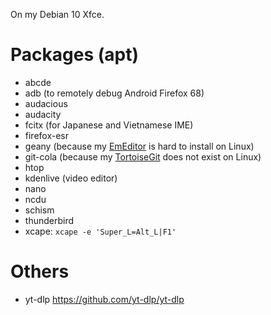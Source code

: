 On my Debian 10 Xfce.

Packages (apt)
========

- abcde
- adb (to remotely debug Android Firefox 68)
- audacious
- audacity
- fcitx (for Japanese and Vietnamese IME)
- firefox-esr
- geany (because my [EmEditor](//emeditor.com) is hard to install on Linux)
- git-cola (because my [TortoiseGit](//tortoisegit.org) does not exist on Linux)
- htop
- kdenlive (video editor)
- nano
- ncdu
- schism
- thunderbird
- xcape: `xcape -e 'Super_L=Alt_L|F1'`


Others
======

- yt-dlp https://github.com/yt-dlp/yt-dlp
